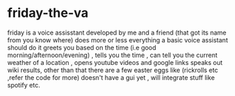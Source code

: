 # friday-the-va
friday is a voice assisstant developed by me and a friend (that got its name from you know where) does more or less everything a basic voice assistant should do
it greets you based on the time (i.e good morning/afternoon/evening) , tells you the time , can tell you the current weather of a location , opens youtube videos and google links 
speaks out wiki results, other than that there are a few easter eggs like (rickrolls etc ,refer the code for more)
doesn't have a gui yet , will integrate stuff like spotify etc.
